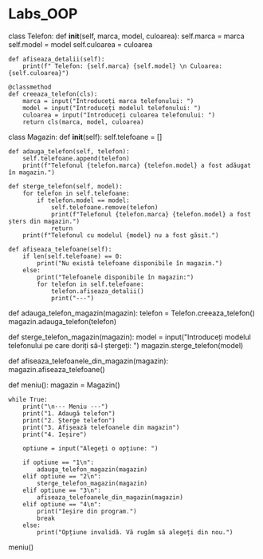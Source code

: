 # Labs_OOP

class Telefon:
    def __init__(self, marca, model, culoarea):
        self.marca = marca
        self.model = model
        self.culoarea = culoarea

    def afiseaza_detalii(self):
        print(f" Telefon: {self.marca} {self.model} \n Culoarea: {self.culoarea}")
    
    @classmethod
    def creeaza_telefon(cls):
        marca = input("Introduceți marca telefonului: ")
        model = input("Introduceți modelul telefonului: ")
        culoarea = input("Introduceți culoarea telefonului: ")
        return cls(marca, model, culoarea)

class Magazin:
    def __init__(self):
        self.telefoane = []  

    def adauga_telefon(self, telefon):
        self.telefoane.append(telefon)
        print(f"Telefonul {telefon.marca} {telefon.model} a fost adăugat în magazin.")

    def sterge_telefon(self, model):
        for telefon in self.telefoane:
            if telefon.model == model:
                self.telefoane.remove(telefon)
                print(f"Telefonul {telefon.marca} {telefon.model} a fost șters din magazin.")
                return
        print(f"Telefonul cu modelul {model} nu a fost găsit.")

    def afiseaza_telefoane(self):
        if len(self.telefoane) == 0:
            print("Nu există telefoane disponibile în magazin.")
        else:
            print("Telefoanele disponibile în magazin:")
            for telefon in self.telefoane:
                telefon.afiseaza_detalii()
                print("---")

def adauga_telefon_magazin(magazin):
    telefon = Telefon.creeaza_telefon()
    magazin.adauga_telefon(telefon)

def sterge_telefon_magazin(magazin):
    model = input("Introduceți modelul telefonului pe care doriți să-l ștergeți: ")
    magazin.sterge_telefon(model)

def afiseaza_telefoanele_din_magazin(magazin):
    magazin.afiseaza_telefoane()

def meniu():
    magazin = Magazin() 
    
    while True:
        print("\n--- Meniu ---")
        print("1. Adaugă telefon")
        print("2. Șterge telefon")
        print("3. Afișează telefoanele din magazin")
        print("4. Ieșire")
        
        optiune = input("Alegeți o opțiune: ")

        if optiune == "1\n":
            adauga_telefon_magazin(magazin)
        elif optiune == "2\n":
            sterge_telefon_magazin(magazin)
        elif optiune == "3\n":
            afiseaza_telefoanele_din_magazin(magazin)
        elif optiune == "4\n":
            print("Ieșire din program.")
            break
        else:
            print("Opțiune invalidă. Vă rugăm să alegeți din nou.")

meniu()
